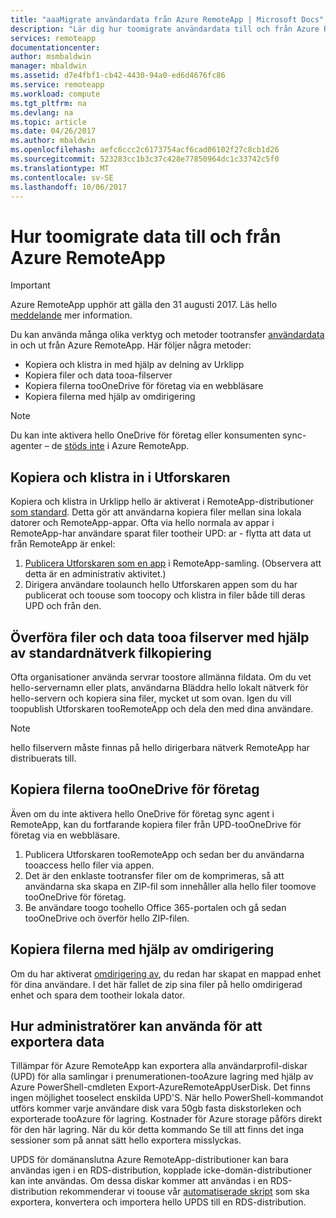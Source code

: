 ```yaml
---
title: "aaaMigrate användardata från Azure RemoteApp | Microsoft Docs"
description: "Lär dig hur toomigrate användardata till och från Azure RemoteApp."
services: remoteapp
documentationcenter: 
author: msmbaldwin
manager: mbaldwin
ms.assetid: d7e4fbf1-cb42-4430-94a0-ed6d4676fc86
ms.service: remoteapp
ms.workload: compute
ms.tgt_pltfrm: na
ms.devlang: na
ms.topic: article
ms.date: 04/26/2017
ms.author: mbaldwin
ms.openlocfilehash: aefc6ccc2c6173754acf6cad06102f27c8cb1d26
ms.sourcegitcommit: 523283cc1b3c37c428e77850964dc1c33742c5f0
ms.translationtype: MT
ms.contentlocale: sv-SE
ms.lasthandoff: 10/06/2017
---
```

# <a name="how-toomigrate-data-into-and-out-of-azure-remoteapp"></a>Hur toomigrate data till och från Azure RemoteApp
> [!IMPORTANT]
> Azure RemoteApp upphör att gälla den 31 augusti 2017. Läs hello [meddelande](https://go.microsoft.com/fwlink/?linkid=821148) mer information.
> 
> 

Du kan använda många olika verktyg och metoder tootransfer [användardata](remoteapp-upd.md) in och ut från Azure RemoteApp. Här följer några metoder:

* Kopiera och klistra in med hjälp av delning av Urklipp
* Kopiera filer och data tooa-filserver
* Kopiera filerna tooOneDrive för företag via en webbläsare
* Kopiera filerna med hjälp av omdirigering

> [!NOTE]
> Du kan inte aktivera hello OneDrive för företag eller konsumenten sync-agenter – de [stöds inte](remoteapp-onedrive.md) i Azure RemoteApp.
> 
> 

## <a name="use-copy-and-paste-in-file-explorer"></a>Kopiera och klistra in i Utforskaren
Kopiera och klistra in Urklipp hello är aktiverat i RemoteApp-distributioner [som standard](remoteapp-redirection.md). Detta gör att användarna kopiera filer mellan sina lokala datorer och RemoteApp-appar. Ofta via hello normala av appar i RemoteApp-har användare sparat filer tootheir UPD: ar - flytta att data ut från RemoteApp är enkel:

1. [Publicera Utforskaren som en app](remoteapp-publish.md) i RemoteApp-samling. (Observera att detta är en administrativ aktivitet.)
2. Dirigera användare toolaunch hello Utforskaren appen som du har publicerat och toouse som toocopy och klistra in filer både till deras UPD och från den.

## <a name="upload-files-and-data-tooa-file-server-by-using-standard-network-file-copy"></a>Överföra filer och data tooa filserver med hjälp av standardnätverk filkopiering
Ofta organisationer använda servrar toostore allmänna fildata. Om du vet hello-servernamn eller plats, användarna Bläddra hello lokalt nätverk för hello-servern och kopiera sina filer, mycket ut som ovan. Igen du vill toopublish Utforskaren tooRemoteApp och dela den med dina användare.

> [!NOTE]
> hello filservern måste finnas på hello dirigerbara nätverk RemoteApp har distribuerats till.
> 
> 

## <a name="copy-files-tooonedrive-for-business"></a>Kopiera filerna tooOneDrive för företag
Även om du inte aktivera hello OneDrive för företag sync agent i RemoteApp, kan du fortfarande kopiera filer från UPD-tooOneDrive för företag via en webbläsare. 

1. Publicera Utforskaren tooRemoteApp och sedan ber du användarna tooaccess hello filer via appen. 
2. Det är den enklaste tootransfer filer om de komprimeras, så att användarna ska skapa en ZIP-fil som innehåller alla hello filer toomove tooOneDrive för företag.
3. Be användare toogo toohello Office 365-portalen och gå sedan tooOneDrive och överför hello ZIP-filen.

## <a name="copy-files-by-using-drive-redirection"></a>Kopiera filerna med hjälp av omdirigering
Om du har aktiverat [omdirigering av](remoteapp-redirection.md), du redan har skapat en mappad enhet för dina användare. I det här fallet de zip sina filer på hello omdirigerad enhet och spara dem tootheir lokala dator.

## <a name="how-administrators-can-export-data"></a>Hur administratörer kan använda för att exportera data

Tillämpar för Azure RemoteApp kan exportera alla användarprofil-diskar (UPD) för alla samlingar i prenumerationen-tooAzure lagring med hjälp av Azure PowerShell-cmdleten Export-AzureRemoteAppUserDisk.  Det finns ingen möjlighet tooselect enskilda UPD'S.  När hello PowerShell-kommandot utförs kommer varje användare disk vara 50gb fasta diskstorleken och exporterade tooAzure för lagring.  Kostnader för Azure storage påförs direkt för den här lagring.  När du kör detta kommando Se till att finns det inga sessioner som på annat sätt hello exportera misslyckas.

UPDS för domänanslutna Azure RemoteApp-distributioner kan bara användas igen i en RDS-distribution, kopplade icke-domän-distributioner kan inte användas.  Om dessa diskar kommer att användas i en RDS-distribution rekommenderar vi toouse vår [automatiserade skript](https://github.com/arcadiahlyy/aramigration) som ska exportera, konvertera och importera hello UPDS till en RDS-distribution.

